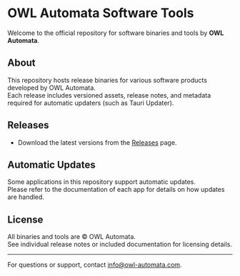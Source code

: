 # OWL Automata Software Tools

Welcome to the official repository for software binaries and tools by **OWL Automata**.

## About

This repository hosts release binaries for various software products developed by OWL Automata.  
Each release includes versioned assets, release notes, and metadata required for automatic updaters (such as Tauri Updater).

## Releases

- Download the latest versions from the [Releases](https://github.com/username/softwaretools/releases) page.

## Automatic Updates

Some applications in this repository support automatic updates.  
Please refer to the documentation of each app for details on how updates are handled.

## License

All binaries and tools are © OWL Automata.  
See individual release notes or included documentation for licensing details.

---

For questions or support, contact [info@owl-automata.com](mailto:info@owl-automata.com).

